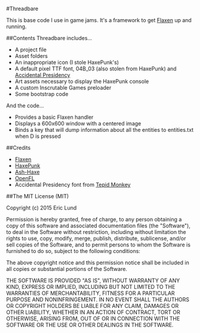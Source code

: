 #Threadbare

This is base code I use in game jams. It's a framework to get [Flaxen](https://github.com/Scriptorum/Flaxen) up and running.

##Contents
Threadbare includes...
* A project file
* Asset folders
* An inappropriate icon (I stole HaxePunk's)
* A default pixel TTF font, 04B_03 (also stolen from HaxePunk) and [Accidental Presidency](http://www.tepidmonkey.net)
* Art assets necessary to display the HaxePunk console
* A custom Inscrutable Games preloader
* Some bootstrap code

And the code...
* Provides a basic Flaxen handler
* Displays a 600x600 window with a centered image
* Binds a key that will dump information about all the entities to entities.txt when D is pressed

##Credits
* [Flaxen](https://github.com/Scriptorum/Flaxen)
* [HaxePunk](https://github.com/HaxePunk/HaxePunk)
* [Ash-Haxe](https://github.com/nadako/Ash-HaXe)
* [OpenFL](http://www.openfl.org/)
* Accidental Presidency font from [Tepid Monkey](http://www.tepidmonkey.net)

##The MIT License (MIT)

Copyright (c) 2015 Eric Lund

Permission is hereby granted, free of charge, to any person obtaining a copy
of this software and associated documentation files (the "Software"), to deal
in the Software without restriction, including without limitation the rights
to use, copy, modify, merge, publish, distribute, sublicense, and/or sell
copies of the Software, and to permit persons to whom the Software is
furnished to do so, subject to the following conditions:

The above copyright notice and this permission notice shall be included in all
copies or substantial portions of the Software.

THE SOFTWARE IS PROVIDED "AS IS", WITHOUT WARRANTY OF ANY KIND, EXPRESS OR
IMPLIED, INCLUDING BUT NOT LIMITED TO THE WARRANTIES OF MERCHANTABILITY,
FITNESS FOR A PARTICULAR PURPOSE AND NONINFRINGEMENT. IN NO EVENT SHALL THE
AUTHORS OR COPYRIGHT HOLDERS BE LIABLE FOR ANY CLAIM, DAMAGES OR OTHER
LIABILITY, WHETHER IN AN ACTION OF CONTRACT, TORT OR OTHERWISE, ARISING FROM,
OUT OF OR IN CONNECTION WITH THE SOFTWARE OR THE USE OR OTHER DEALINGS IN THE
SOFTWARE.
